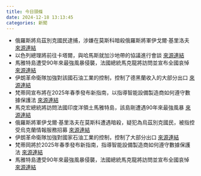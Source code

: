 ```yaml
---
title: 今日頭條
date: 2024-12-18 13:13:45
categories: 新聞            
---
```

- 俄羅斯將烏茲別克國民逮捕，涉嫌在莫斯科暗殺俄羅斯將軍伊戈爾·基里洛夫 [來源連結](https://www.theguardian.com/world/2024/dec/18/suspect-in-killing-of-russian-general-detained-in-moscow-authorities-say)
- 以色列總理將前往卡塔爾，與哈馬斯就加沙地帶的協議進行會談 [來源連結](https://www.theguardian.com/world/live/2024/dec/18/israel-gaza-ceasefire-talks-middle-east-netanyahu-hamas-syria-lebanon)
- 馬雅特島遭受90年來最強風暴侵襲，法國總統馬克龍將訪問並宣布全國哀悼 [來源連結](https://www.aljazeera.com/news/2024/12/18/mayotte-toll-still-unknown-as-french-territory-reels-from-chido-devastation)
- 伊朗革命衛隊加強對該國石油工業的控制，控制了德黑蘭收入的大部分出口 [來源連結](https://www.japantimes.co.jp/news/2024/12/18/world/politics/iran-revolutionary-guards-oil/)
- 梵蒂岡宣布將在2025年春季發布新指南，以指導智能設備製造商如何遵守數據保護法 [來源連結](https://www.theguardian.com/commentisfree/2024/dec/18/is-your-air-fryer-spying-on-you-its-time-to-stop-buying-unnecessary-smart-devices)
- 馬克宏總統將訪問法國印度洋領土馬雅特島，該島剛遭遇90年來最強風暴 [來源連結](https://www.aljazeera.com/news/2024/12/18/mayotte-toll-still-unknown-as-french-territory-reels-from-chido-devastation)
- 俄羅斯將軍伊戈爾·基里洛夫在莫斯科遭遇暗殺，疑犯為烏茲別克國民，被指控受烏克蘭情報服務招募 [來源連結](https://www.thehindu.com/news/international/russia-says-suspect-detained-in-killing-of-senior-general-in-moscow/article68999449.ece)
- 伊朗革命衛隊加強對國家石油工業的控制，控制了大部分出口 [來源連結](https://www.japantimes.co.jp/news/2024/12/18/world/politics/iran-revolutionary-guards-oil/)
- 梵蒂岡將於2025年春季發布新指南，指導智能設備製造商如何遵守數據保護法 [來源連結](https://www.theguardian.com/commentisfree/2024/dec/18/is-your-air-fryer-spying-on-you-its-time-to-stop-buying-unnecessary-smart-devices)
- 馬雅特島遭受90年來最強風暴侵襲，法國總統馬克龍將訪問並宣布全國哀悼 [來源連結](https://www.aljazeera.com/news/2024/12/18/mayotte-toll-still-unknown-as-french-territory-reels-from-chido-devastation)



